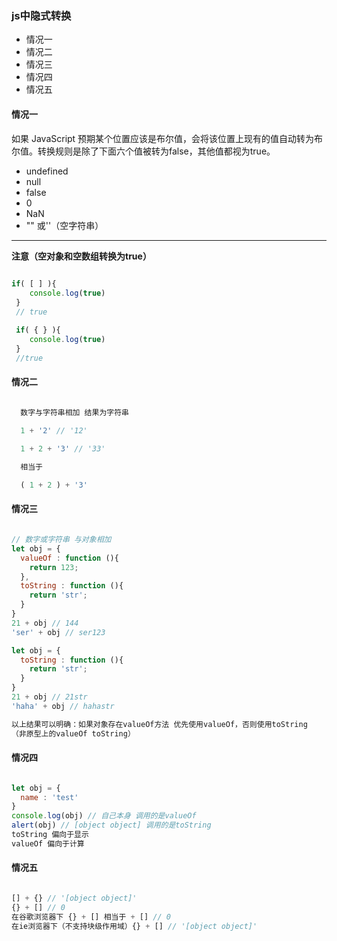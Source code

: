 ### js中隐式转换
* 情况一
* 情况二
* 情况三
* 情况四
* 情况五

#### 情况一

如果 JavaScript 预期某个位置应该是布尔值，会将该位置上现有的值自动转为布尔值。转换规则是除了下面六个值被转为false，其他值都视为true。

*   undefined
*   null
*   false
*   0
*   NaN
*   "" 或''（空字符串）
---
**注意（空对象和空数组转换为true）**

```js
    
if( [ ] ){ 
    console.log(true)
 }
 // true

 if( { } ){
    console.log(true)
 }
 //true

```
#### 情况二

```js
  
  数字与字符串相加 结果为字符串

  1 + '2' // '12'

  1 + 2 + '3' // '33'

  相当于

  ( 1 + 2 ) + '3'

```

#### 情况三

```js

// 数字或字符串 与对象相加
let obj = {
  valueOf : function (){
    return 123;
  },
  toString : function (){
    return 'str';
  }
}
21 + obj // 144 
'ser' + obj // ser123

let obj = {
  toString : function (){
    return 'str';
  }
}
21 + obj // 21str
'haha' + obj // hahastr

以上结果可以明确：如果对象存在valueOf方法 优先使用valueOf，否则使用toString
（非原型上的valueOf toString）

```
#### 情况四

```js

let obj = {
  name : 'test'
}
console.log(obj) // 自己本身 调用的是valueOf
alert(obj) // [object object] 调用的是toString
toString 偏向于显示
valueOf 偏向于计算

```
#### 情况五

```js

[] + {} // '[object object]'
{} + [] // 0 
在谷歌浏览器下 {} + [] 相当于 + [] // 0
在ie浏览器下（不支持块级作用域）{} + [] // '[object object]'

```

